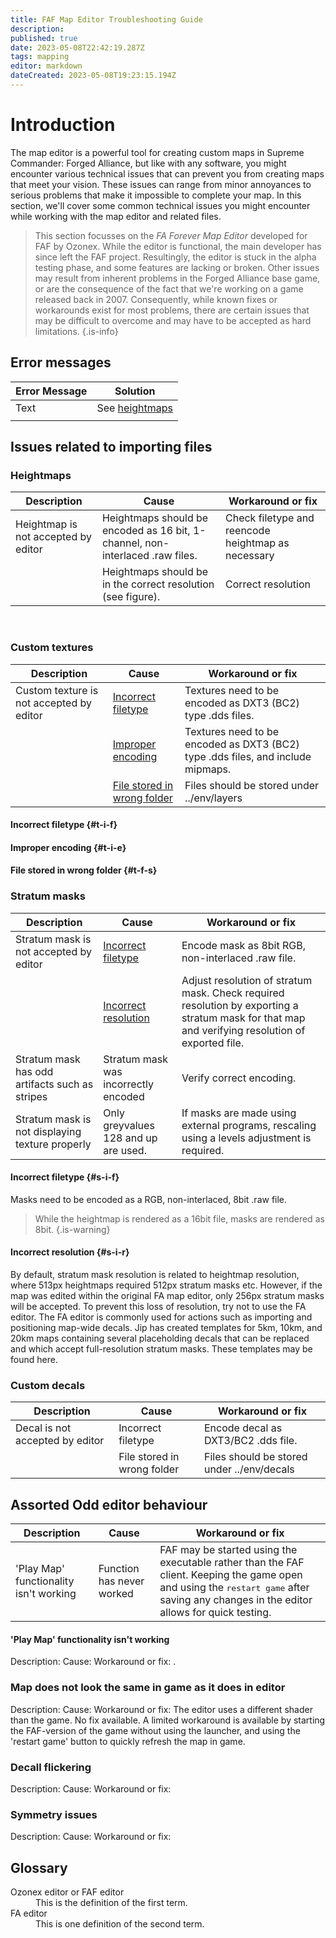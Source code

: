 ```yaml
---
title: FAF Map Editor Troubleshooting Guide
description: 
published: true
date: 2023-05-08T22:42:19.287Z
tags: mapping
editor: markdown
dateCreated: 2023-05-08T19:23:15.194Z
---
```


# Introduction
The map editor is a powerful tool for creating custom maps in Supreme Commander: Forged Alliance, but like with any software, you might encounter various technical issues that can prevent you from creating maps that meet your vision. These issues can range from minor annoyances to serious problems that make it impossible to complete your map. In this section, we'll cover some common technical issues you might encounter while working with the map editor and related files.

> This section focusses on the *FA Forever Map Editor* developed for FAF by Ozonex. While the editor is functional, the main developer has since left the FAF project. Resultingly, the editor is stuck in the alpha testing phase, and some features are lacking or broken. Other issues may result from inherent problems in the Forged Alliance base game, or are the consequence of the fact that we're working on a game released back in 2007. Consequently, while known fixes or workarounds exist for most problems, there are certain issues that may be difficult to overcome and may have to be accepted as hard limitations.
{.is-info}

## Error messages
| Error Message | Solution |
|-|-|
| Text | See [heightmaps](/en/map-development/faf-map-editor-troubleshooting#heightmaps) |
| | |

## Issues related to importing files

### Heightmaps
| Description | Cause | Workaround or fix |
|-|-|-|
| Heightmap is not accepted by editor | Heightmaps should be encoded as 16 bit, 1-channel, non-interlaced .raw files. | Check filetype and reencode heightmap as necessary
| | Heightmaps should be in the correct resolution (see figure). | Correct resolution |
<br />

### Custom textures
| Description | Cause | Workaround or fix |
|-|-|-|
| Custom texture is not accepted by editor | [Incorrect filetype](#t-i-f) | Textures need to be encoded as DXT3 (BC2) type .dds files. |
| | [Improper encoding](#t-i-e) | Textures need to be encoded as DXT3 (BC2) type .dds files, and include mipmaps. |
| | [File stored in wrong folder](#t-f-s) | Files should be stored under ../env/layers|

#### Incorrect filetype {#t-i-f}

#### Improper encoding {#t-i-e}

#### File stored in wrong folder {#t-f-s}

### Stratum masks
| Description | Cause | Workaround or fix |
|-|-|-|
| Stratum mask is not accepted by editor | [Incorrect filetype](#s-i-f) | Encode mask as 8bit RGB, non-interlaced .raw file. |
| | [Incorrect resolution](#s-i-r) | Adjust resolution of stratum mask. Check required resolution by exporting a stratum mask for that map and verifying resolution of exported file. |
| Stratum mask has odd artifacts such as stripes | Stratum mask was incorrectly encoded | Verify correct encoding. |
| Stratum mask is not displaying texture properly | Only greyvalues 128 and up are used. | If masks are made using external programs, rescaling using a levels adjustment is required. | 

#### Incorrect filetype {#s-i-f}
Masks need to be encoded as a RGB, non-interlaced, 8bit .raw file.
>While the heightmap is rendered as a 16bit file, masks are rendered as 8bit. 
{.is-warning}

#### Incorrect resolution {#s-i-r}
By default, stratum mask resolution is related to heightmap resolution, where 513px heightmaps required 512px stratum masks etc. However, if the map was edited within the original FA map editor, only 256px stratum masks will be accepted. To prevent this loss of resolution, try not to use the FA editor. The FA editor is commonly used for actions such as importing and positioning map-wide decals. Jip has created templates for 5km, 10km, and 20km maps containing several placeholding decals that can be replaced and which accept full-resolution stratum masks. These templates may be found here.

### Custom decals
| Description | Cause | Workaround or fix |
|-|-|-|
| Decal is not accepted by editor | Incorrect filetype | Encode decal as DXT3/BC2 .dds file. |
|  | File stored in wrong folder | Files should be stored under ../env/decals |


## Assorted Odd editor behaviour
| Description | Cause | Workaround or fix |
|-|-|-|
| 'Play Map' functionality isn't working | Function has never worked | FAF may be started using the executable rather than the FAF client. Keeping the game open and using the <kbd>restart game</kbd> after saving any changes in the editor allows for quick testing.|


#### 'Play Map' functionality isn't working
Description:
Cause:
Workaround or fix: 
. 
### Map does not look the same in game as it does in editor
Description:
Cause:
Workaround or fix: 
The editor uses a different shader than the game. No fix available.
A limited workaround is available by starting the FAF-version of the game without using the launcher, and using the 'restart game' button to quickly refresh the map in game. 
### Decall flickering
Description:
Cause:
Workaround or fix: 
### Symmetry issues
Description:
Cause:
Workaround or fix: 

## Glossary
<dl>
  <dt>Ozonex editor or FAF editor</dt>
  <dd>This is the definition of the first term.</dd>
  <dt>FA editor</dt>
  <dd>This is one definition of the second term. </dd>
</dl>
